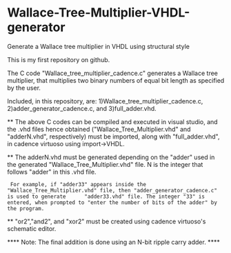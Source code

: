 # Wallace-Tree-Multiplier-VHDL-generator
Generate a Wallace tree multiplier in VHDL using structural style

This is my first repository on github.

The C code "Wallace_tree_multiplier_cadence.c" generates a Wallace tree multiplier, that multiplies two binary numbers of equal bit length as specified by the user.

Included, in this repository, are: 
  1)Wallace_tree_multiplier_cadence.c, 
  2)adder_generator_cadence.c, and
  3)full_adder.vhd.

** The above C codes can be compiled and executed in visual studio, 
   and the .vhd files hence obtained ("Wallace_Tree_Multiplier.vhd" and "adderN.vhd", respectively) must be imported, 
   along with "full_adder.vhd", in cadence virtuoso using import->VHDL.
  
  
** The adderN.vhd must be generated depending on the "adder" used in the generated "Wallace_Tree_Multiplier.vhd" file. 
   N is the integer that follows "adder" in this .vhd file.
  
     For example, if "adder33" appears inside the "Wallace_Tree_Multiplier.vhd" file, then "adder_generator_cadence.c" is used to generate      "adder33.vhd" file. The integer "33" is entered, when prompted to "enter the number of bits of the adder" by the program.
     
** "or2","and2", and "xor2" must be created using cadence virtuoso's schematic editor.


****   Note: The final addition is done using an N-bit ripple carry adder.   ****
